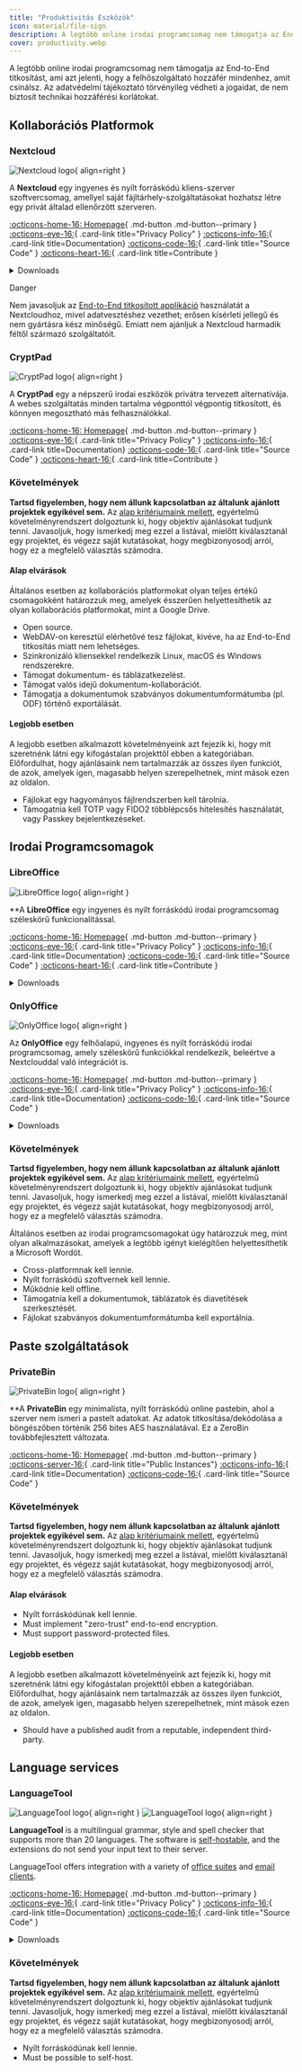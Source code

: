 ```yaml
---
title: "Produktivitás Eszközök"
icon: material/file-sign
description: A legtöbb online irodai programcsomag nem támogatja az End-to-End titkosítást, ami azt jelenti, hogy a felhőszolgáltató hozzáfér mindenhez, amit csinálsz.
cover: productivity.webp
---
```


<!-- markdownlint-disable MD024 -->
A legtöbb online irodai programcsomag nem támogatja az End-to-End titkosítást, ami azt jelenti, hogy a felhőszolgáltató hozzáfér mindenhez, amit csinálsz. Az adatvédelmi tájékoztató törvényileg védheti a jogaidat, de nem biztosít technikai hozzáférési korlátokat.

## Kollaborációs Platformok

### Nextcloud

<div class="admonition recommendation" markdown>

![Nextcloud logo](assets/img/cloud/nextcloud.svg){ align=right }

A **Nextcloud** egy ingyenes és nyílt forráskódú kliens-szerver szoftvercsomag, amellyel saját fájltárhely-szolgáltatásokat hozhatsz létre egy privát általad ellenőrzött szerveren.

[:octicons-home-16: Homepage](https://nextcloud.com){ .md-button .md-button--primary }
[:octicons-eye-16:](https://nextcloud.com/privacy){ .card-link title="Privacy Policy" }
[:octicons-info-16:](https://nextcloud.com/support){ .card-link title=Documentation}
[:octicons-code-16:](https://github.com/nextcloud){ .card-link title="Source Code" }
[:octicons-heart-16:](https://nextcloud.com/contribute){ .card-link title=Contribute }

<details class="downloads" markdown>
<summary>Downloads</summary>

- [:simple-googleplay: Google Play](https://play.google.com/store/apps/details?id=com.nextcloud.client)
- [:simple-appstore: App Store](https://apps.apple.com/app/id1125420102)
- [:simple-github: GitHub](https://github.com/nextcloud/android/releases)
- [:simple-windows11: Windows](https://nextcloud.com/install/#install-clients)
- [:simple-apple: macOS](https://nextcloud.com/install/#install-clients)
- [:simple-linux: Linux](https://nextcloud.com/install/#install-clients)

</details>

</div>

<div class="admonition danger" markdown>
<p class="admonition-title">Danger</p>

Nem javasoljuk az [End-to-End titkosított applikáció](https://apps.nextcloud.com/apps/end_to_end_encryption) használatát a Nextcloudhoz, mivel adatvesztéshez vezethet; erősen kísérleti jellegű és nem gyártásra kész minőségű. Emiatt nem ajánljuk a Nextcloud harmadik féltől származó szolgáltatóit.

</div>

### CryptPad

<div class="admonition recommendation" markdown>

![CryptPad logo](assets/img/productivity/cryptpad.svg){ align=right }

A **CryptPad** egy a népszerű irodai eszközök privátra tervezett alternatívája. A webes szolgáltatás minden tartalma végponttól végpontig titkosított, és könnyen megosztható más felhasználókkal.

[:octicons-home-16: Homepage](https://cryptpad.fr){ .md-button .md-button--primary }
[:octicons-eye-16:](https://cryptpad.fr/pad/#/2/pad/view/GcNjAWmK6YDB3EO2IipRZ0fUe89j43Ryqeb4fjkjehE){ .card-link title="Privacy Policy" }
[:octicons-info-16:](https://docs.cryptpad.fr){ .card-link title=Documentation}
[:octicons-code-16:](https://github.com/xwiki-labs/cryptpad){ .card-link title="Source Code" }
[:octicons-heart-16:](https://opencollective.com/cryptpad){ .card-link title=Contribute }

</details>

</div>

### Követelmények

**Tartsd figyelemben, hogy nem állunk kapcsolatban az általunk ajánlott projektek egyikével sem.** Az [alap kritériumaink mellett](about/criteria.md), egyértelmű követelményrendszert dolgoztunk ki, hogy objektív ajánlásokat tudjunk tenni. Javasoljuk, hogy ismerkedj meg ezzel a listával, mielőtt kiválasztanál egy projektet, és végezz saját kutatásokat, hogy megbizonyosodj arról, hogy ez a megfelelő választás számodra.

#### Alap elvárások

Általános esetben az kollaborációs platformokat olyan teljes értékű csomagokként határozzuk meg, amelyek ésszerűen helyettesíthetik az olyan kollaborációs platformokat, mint a Google Drive.

- Open source.
- WebDAV-on keresztül elérhetővé tesz fájlokat, kivéve, ha az End-to-End titkosítás miatt nem lehetséges.
- Szinkronizáló kliensekkel rendelkezik Linux, macOS és Windows rendszerekre.
- Támogat dokumentum- és táblázatkezelést.
- Támogat valós idejű dokumentum-kollaborációt.
- Támogatja a dokumentumok szabványos dokumentumformátumba (pl. ODF) történő exportálását.

#### Legjobb esetben

A legjobb esetben alkalmazott követelményeink azt fejezik ki, hogy mit szeretnénk látni egy kifogástalan projekttől ebben a kategóriában. Előfordulhat, hogy ajánlásaink nem tartalmazzák az összes ilyen funkciót, de azok, amelyek igen, magasabb helyen szerepelhetnek, mint mások ezen az oldalon.

- Fájlokat egy hagyományos fájlrendszerben kell tárolnia.
- Támogatnia kell TOTP vagy FIDO2 többlépcsős hitelesítés használatát, vagy Passkey bejelentkezéseket.

## Irodai Programcsomagok

### LibreOffice

<div class="admonition recommendation" markdown>

![LibreOffice logo](assets/img/productivity/libreoffice.svg){ align=right }

**A **LibreOffice** egy ingyenes és nyílt forráskódú irodai programcsomag széleskörű funkcionalitással.

[:octicons-home-16: Homepage](https://libreoffice.org){ .md-button .md-button--primary }
[:octicons-eye-16:](https://libreoffice.org/about-us/privacy/privacy-policy-en){ .card-link title="Privacy Policy" }
[:octicons-info-16:](https://documentation.libreoffice.org/en/english-documentation){ .card-link title=Documentation}
[:octicons-code-16:](https://libreoffice.org/about-us/source-code){ .card-link title="Source Code" }
[:octicons-heart-16:](https://libreoffice.org/donate){ .card-link title=Contribute }

<details class="downloads" markdown>
<summary>Downloads</summary>

- [:simple-googleplay: Google Play](https://libreoffice.org/download/android-and-ios)
- [:simple-appstore: App Store](https://libreoffice.org/download/android-and-ios)
- [:simple-windows11: Windows](https://libreoffice.org/download/download)
- [:simple-apple: macOS](https://libreoffice.org/download/download)
- [:simple-linux: Linux](https://libreoffice.org/download/download)
- [:simple-flathub: Flathub](https://flathub.org/apps/details/org.libreoffice.LibreOffice)

</details>

</div>

### OnlyOffice

<div class="admonition recommendation" markdown>

![OnlyOffice logo](assets/img/productivity/onlyoffice.svg){ align=right }

Az **OnlyOffice** egy felhőalapú, ingyenes és nyílt forráskódú irodai programcsomag, amely széleskörű funkciókkal rendelkezik, beleértve a Nextclouddal való integrációt is.

[:octicons-home-16: Homepage](https://onlyoffice.com){ .md-button .md-button--primary }
[:octicons-eye-16:](https://help.onlyoffice.com/products/files/doceditor.aspx?fileid=5048502&doc=SXhWMEVzSEYxNlVVaXJJeUVtS0kyYk14YWdXTEFUQmRWL250NllHNUFGbz0_IjUwNDg1MDIi0){ .card-link title="Privacy Policy" }
[:octicons-info-16:](https://helpcenter.onlyoffice.com/userguides.aspx){ .card-link title=Documentation}
[:octicons-code-16:](https://github.com/ONLYOFFICE){ .card-link title="Source Code" }

<details class="downloads" markdown>
<summary>Downloads</summary>

- [:simple-googleplay: Google Play](https://play.google.com/store/apps/details?id=com.onlyoffice.documents)
- [:simple-appstore: App Store](https://apps.apple.com/app/id944896972)
- [:simple-windows11: Windows](https://onlyoffice.com/download-desktop.aspx)
- [:simple-apple: macOS](https://onlyoffice.com/download-desktop.aspx)
- [:simple-linux: Linux](https://onlyoffice.com/download-desktop.aspx)
- [:simple-flathub: Flathub](https://flathub.org/apps/details/org.onlyoffice.desktopeditors)

</details>

</div>

### Követelmények

**Tartsd figyelemben, hogy nem állunk kapcsolatban az általunk ajánlott projektek egyikével sem.** Az [alap kritériumaink mellett](about/criteria.md), egyértelmű követelményrendszert dolgoztunk ki, hogy objektív ajánlásokat tudjunk tenni. Javasoljuk, hogy ismerkedj meg ezzel a listával, mielőtt kiválasztanál egy projektet, és végezz saját kutatásokat, hogy megbizonyosodj arról, hogy ez a megfelelő választás számodra.

Általános esetben az irodai programcsomagokat úgy határozzuk meg, mint olyan alkalmazásokat, amelyek a legtöbb igényt kielégítően helyettesíthetik a Microsoft Wordöt.

- Cross-platformnak kell lennie.
- Nyílt forráskódú szoftvernek kell lennie.
- Működnie kell offline.
- Támogatnia kell a dokumentumok, táblázatok és diavetítések szerkesztését.
- Fájlokat szabványos dokumentumformátumba kell exportálnia.

## Paste szolgáltatások

### PrivateBin

<div class="admonition recommendation" markdown>

![PrivateBin logo](assets/img/productivity/privatebin.svg){ align=right }

**A **PrivateBin** egy minimalista, nyílt forráskódú online pastebin, ahol a szerver nem ismeri a pastelt adatokat. Az adatok titkosítása/dekódolása a böngészőben történik 256 bites AES használatával. Ez a ZeroBin továbbfejlesztett változata.

[:octicons-home-16: Homepage](https://privatebin.info){ .md-button .md-button--primary }
[:octicons-server-16:](https://privatebin.info/directory){ .card-link title="Public Instances"}
[:octicons-info-16:](https://github.com/PrivateBin/PrivateBin/wiki/FAQ){ .card-link title=Documentation}
[:octicons-code-16:](https://github.com/PrivateBin/PrivateBin){ .card-link title="Source Code" }

</div>

### Követelmények

**Tartsd figyelemben, hogy nem állunk kapcsolatban az általunk ajánlott projektek egyikével sem.** Az [alap kritériumaink mellett](about/criteria.md), egyértelmű követelményrendszert dolgoztunk ki, hogy objektív ajánlásokat tudjunk tenni. Javasoljuk, hogy ismerkedj meg ezzel a listával, mielőtt kiválasztanál egy projektet, és végezz saját kutatásokat, hogy megbizonyosodj arról, hogy ez a megfelelő választás számodra.

#### Alap elvárások

- Nyílt forráskódúnak kell lennie.
- Must implement "zero-trust" end-to-end encryption.
- Must support password-protected files.

#### Legjobb esetben

A legjobb esetben alkalmazott követelményeink azt fejezik ki, hogy mit szeretnénk látni egy kifogástalan projekttől ebben a kategóriában. Előfordulhat, hogy ajánlásaink nem tartalmazzák az összes ilyen funkciót, de azok, amelyek igen, magasabb helyen szerepelhetnek, mint mások ezen az oldalon.

- Should have a published audit from a reputable, independent third-party.

## Language services

### LanguageTool

<div class="admonition recommendation" markdown>

![LanguageTool logo](assets/img/productivity/languagetool.svg#only-light){ align=right }
![LanguageTool logo](assets/img/productivity/languagetool-dark.svg#only-dark){ align=right }

**LanguageTool** is a multilingual grammar, style and spell checker that supports more than 20 languages. The software is [self-hostable](https://dev.languagetool.org/http-server), and the extensions do not send your input text to their server.

  LanguageTool offers integration with a variety of [office suites](https://languagetool.org/services#text_editors) and [email clients](https://languagetool.org/services#mail_clients).

[:octicons-home-16: Homepage](https://languagetool.org){ .md-button .md-button--primary }
[:octicons-eye-16:](https://languagetool.org/legal/privacy){ .card-link title="Privacy Policy" }
[:octicons-info-16:](https://languagetooler.freshdesk.com/en/support/solutions){ .card-link title=Documentation}
[:octicons-code-16:](https://github.com/languagetool-org){ .card-link title="Source Code" }

<details class="downloads" markdown>
<summary>Downloads</summary>

- [:simple-appstore: App Store](https://apps.apple.com/app/id1534275760)
- [:simple-windows11: Windows](https://languagetool.org/windows-desktop)
- [:simple-apple: macOS](https://languagetool.org/mac-desktop)
- [:simple-firefoxbrowser: Firefox](https://addons.mozilla.org/firefox/addon/languagetool)
- [:simple-googlechrome: Chrome](https://chrome.google.com/webstore/detail/grammar-and-spell-checker/oldceeleldhonbafppcapldpdifcinji)
- [:simple-microsoftedge: Edge](https://microsoftedge.microsoft.com/addons/detail/hfjadhjooeceemgojogkhlppanjkbobc)
- [:simple-safari: Safari](https://apps.apple.com/app/id1534275760)

</details>

</div>

### Követelmények

**Tartsd figyelemben, hogy nem állunk kapcsolatban az általunk ajánlott projektek egyikével sem.** Az [alap kritériumaink mellett](about/criteria.md), egyértelmű követelményrendszert dolgoztunk ki, hogy objektív ajánlásokat tudjunk tenni. Javasoljuk, hogy ismerkedj meg ezzel a listával, mielőtt kiválasztanál egy projektet, és végezz saját kutatásokat, hogy megbizonyosodj arról, hogy ez a megfelelő választás számodra.

- Nyílt forráskódúnak kell lennie.
- Must be possible to self-host.
